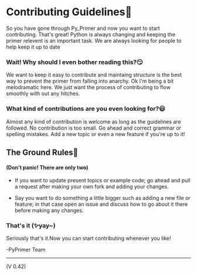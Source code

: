 # Contributing Guidelines:blue_book:

So you have gone through Py_Primer and now you want to start contributing.
That's great! Python is always changing and keeping the primer relevent is
an important task. We are always looking for people to help keep it up to date


### Wait! Why should I even bother reading this?:smirk:

We want to keep it easy to contribute and maintaing structure is the best
way to prevent the primer from falling into anarchy. Ok I'm being a bit melodramatic 
here. We just want the process of contributing to flow smoothly with out any hitches.

### What kind of contributions are you even looking for?:smiley:

Almost any kind of contribution is welcome as long as the guidelines are
followed. No contribution is too small. Go ahead and correct grammar or spelling
mistakes. Add a new topic or even a new feature if you're up to it!

## The Ground Rules:straight_ruler:
#### (Don't panic! There are only two)


* If you want to update present topics or example code; go ahead and
pull a request after making your own fork and adding your changes.


* Say you want to do something a little bigger such as adding a new file or feature;
in that case open an issue and discuss how to go about it there before making any changes.


### That's it (:sparkles:yay~)

Seriously that's it.Now you can start contributing whenever you like! 

-PyPrimer Team


***
(V 0.42)
